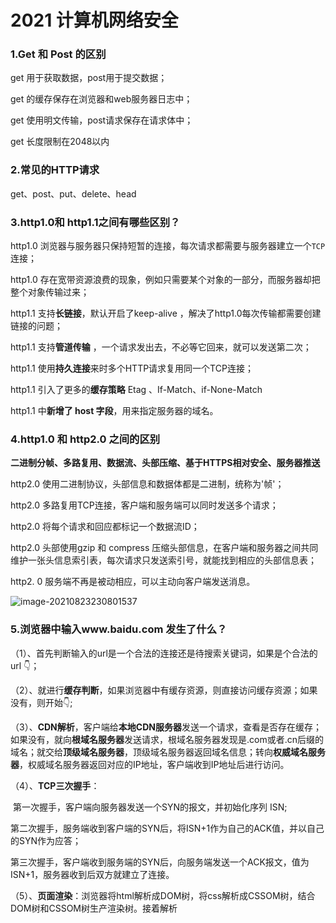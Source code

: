 # 2021 计算机网络安全

### 1.Get 和 Post 的区别

get 用于获取数据，post用于提交数据；

get 的缓存保存在浏览器和web服务器日志中；

get 使用明文传输，post请求保存在请求体中；

get 长度限制在2048以内



### 2.常见的HTTP请求

get、post、put、delete、head



### 3.http1.0和 http1.1之间有哪些区别？

http1.0 浏览器与服务器只保持短暂的连接，每次请求都需要与服务器建立一个`TCP`连接；

http1.0 存在宽带资源浪费的现象，例如只需要某个对象的一部分，而服务器却把整个对象传输过来；



http1.1 支持**长链接**，默认开启了keep-alive ，解决了http1.0每次传输都需要创建链接的问题；

http1.1 支持**管道传输** ，一个请求发出去，不必等它回来，就可以发送第二次；

http1.1 使用**持久连接**来时多个HTTP请求复用同一个TCP连接；

http1.1 引入了更多的**缓存策略** Etag 、If-Match、if-None-Match

http1.1 中**新增了 host 字段**，用来指定服务器的域名。



### 4.http1.0 和 http2.0 之间的区别

**二进制分帧、多路复用、数据流、头部压缩、基于HTTPS相对安全、服务器推送**

http2.0 使用二进制协议，头部信息和数据体都是二进制，统称为'帧'；

http2.0 多路复用TCP连接，客户端和服务端可以同时发送多个请求；

http2.0 将每个请求和回应都标记一个数据流ID；

http2.0 头部使用gzip 和 compress 压缩头部信息，在客户端和服务器之间共同维护一张头信息索引表，每次请求只发送索引号，就能找到相应的头部信息表；

http2. 0 服务端不再是被动相应，可以主动向客户端发送消息。

![image-20210823230801537](C:\Users\Administrator\AppData\Roaming\Typora\typora-user-images\image-20210823230801537.png)

### 5.浏览器中输入www.baidu.com 发生了什么？

（1）、首先判断输入的url是一个合法的连接还是待搜索关键词，如果是个合法的url 👇；

（2）、就进行**缓存判断**，如果浏览器中有缓存资源，则直接访问缓存资源；如果没有，则开始👇;

（3）、**CDN解析**，客户端给**本地CDN服务器**发送一个请求，查看是否存在缓存；如果没有，就向**根域名服务器**发送请求，根域名服务器发现是.com或者.cn后缀的域名；就交给**顶级域名服务器**，顶级域名服务器返回域名信息；转向**权威域名服务器**，权威域名服务器返回对应的IP地址，客户端收到IP地址后进行访问。

（4）、**TCP三次握手**：

​				第一次握手，客户端向服务器发送一个SYN的报文，并初始化序列 ISN; 

​				第二次握手，服务端收到客户端的SYN后，将ISN+1作为自己的ACK值，并以自己的SYN作为应答；

​				第三次握手，客户端收到服务端的SYN后，向服务端发送一个ACK报文，值为ISN+1，服务器收到后双方就建立了连接。

（5）、**页面渲染**：浏览器将html解析成DOM树，将css解析成CSSOM树，结合DOM树和CSSOM树生产渲染树。接着解析 <script> 标签，JS中遇到了async属性，那么后续文档和JS脚本异步加载，不能保证加载顺序；如果遇到了defer

